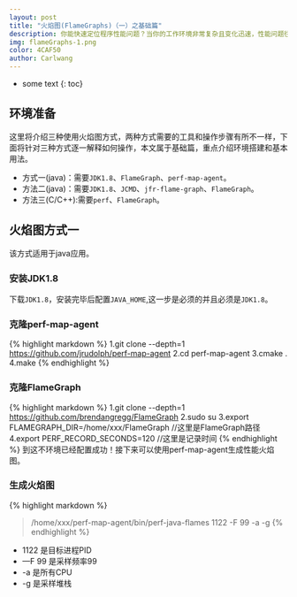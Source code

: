 ```yaml
---
layout: post
title: "火焰图(FlameGraphs)（一）之基础篇"
description: 你能快速定位程序性能问题？当你的工作环境非常复杂且变化迅速，性能问题往往复杂难辨，可能会为这个问题解决数天。在这里我将介绍一个简单好用的工具火焰图(FlameGraphs)。 
img: flameGraphs-1.png
color: 4CAF50
author: Carlwang
---
```


* some text
{: toc}

## 环境准备
这里将介绍三种使用火焰图方式，两种方式需要的工具和操作步骤有所不一样，下面将针对三种方式逐一解释如何操作，本文属于基础篇，重点介绍环境搭建和基本用法。

- 方式一(java)：需要``JDK1.8``、``FlameGraph``、``perf-map-agent``。
- 方法二(java)：需要``JDK1.8``、``JCMD``、``jfr-flame-graph``、``FlameGraph``。
- 方法三(C/C++):需要``perf``、``FlameGraph``。

## 火焰图方式一
该方式适用于java应用。
### 安装JDK1.8
下载``JDK1.8``，安装完毕后配置``JAVA_HOME``,这一步是必须的并且必须是``JDK1.8``。
### 克隆perf-map-agent
{% highlight markdown %}
1.git clone --depth=1 https://github.com/jrudolph/perf-map-agent
2.cd perf-map-agent
3.cmake .
4.make
{% endhighlight %}
### 克隆FlameGraph
{% highlight markdown %}
1.git clone --depth=1 https://github.com/brendangregg/FlameGraph
2.sudo su
3.export FLAMEGRAPH_DIR=/home/xxx/FlameGraph //这里是FlameGraph路径
4.export PERF_RECORD_SECONDS=120    //这里是记录时间
{% endhighlight %}
到这不环境已经配置成功！接下来可以使用perf-map-agent生成性能火焰图。
### 生成火焰图
{% highlight markdown %}
>/home/xxx/perf-map-agent/bin/perf-java-flames 1122 -F 99 -a -g
{% endhighlight %}

- 1122    	是目标进程PID
- —F 99		是采样频率99
- -a		是所有CPU
- -g      	是采样堆栈
